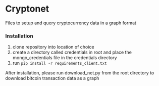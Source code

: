 # Cryptonet
Files to setup and query cryptocurrency data in a graph format

### Installation
1. clone repository into location of choice
2. create a directory called credentials in root and place the mongo_credentials file in the credentials directory
3. run `pip install -r requirements_client.txt`

After installation, please run download_net.py from the root directory to download bitcoin transaction data as a graph
